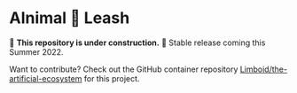 # AInimal :dog: Leash

:construction: **This repository is under construction.** :construction: Stable release coming this Summer 2022.

Want to contribute? Check out the GitHub container repository [Limboid/the-artificial-ecosystem](https://github.com/Limboid/the-artificial-ecosystem) for this project.